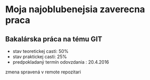 ﻿# Moja najoblubenejsia zaverecna praca
## Bakalárska práca na tému GIT
- stav teoretickej casti: 50%
- stav praktickej casti: 25%
- predpokladaný termín odovzdania : 20.4.2016

zmena spravená v remote repozitari
